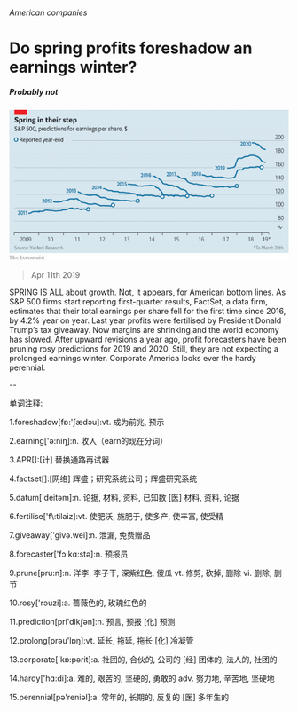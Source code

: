 ###### American companies

# Do spring profits foreshadow an earnings winter? 

##### Probably not 

![image](images/20190413_WBC685.png) 

> Apr 11th 2019 

SPRING IS ALL about growth. Not, it appears, for American bottom lines. As S&P 500 firms start reporting first-quarter results, FactSet, a data firm, estimates that their total earnings per share fell for the first time since 2016, by 4.2% year on year. Last year profits were fertilised by President Donald Trump’s tax giveaway. Now margins are shrinking and the world economy has slowed. After upward revisions a year ago, profit forecasters have been pruning rosy predictions for 2019 and 2020. Still, they are not expecting a prolonged earnings winter. Corporate America looks ever the hardy perennial. 

-- 

 单词注释:

1.foreshadow[fɒ:'ʃædәu]:vt. 成为前兆, 预示 

2.earning['ә:niŋ]:n. 收入（earn的现在分词） 

3.APR[]:[计] 替换通路再试器 

4.factset[]:[网络] 辉盛；研究系统公司；辉盛研究系统 

5.datum['deitәm]:n. 论据, 材料, 资料, 已知数 [医] 材料, 资料, 论据 

6.fertilise['f\\:tilaiz]:vt. 使肥沃, 施肥于, 使多产, 使丰富, 使受精 

7.giveaway['givә.wei]:n. 泄漏, 免费赠品 

8.forecaster['fɔ:kɑ:stә]:n. 预报员 

9.prune[pru:n]:n. 洋李, 李子干, 深紫红色, 傻瓜 vt. 修剪, 砍掉, 删除 vi. 删除, 删节 

10.rosy['rәuzi]:a. 蔷薇色的, 玫瑰红色的 

11.prediction[pri'dikʃәn]:n. 预言, 预报 [化] 预测 

12.prolong[prәu'lɒŋ]:vt. 延长, 拖延, 拖长 [化] 冷凝管 

13.corporate['kɒ:pәrit]:a. 社团的, 合伙的, 公司的 [经] 团体的, 法人的, 社团的 

14.hardy['hɑ:di]:a. 难的, 艰苦的, 坚硬的, 勇敢的 adv. 努力地, 辛苦地, 坚硬地 

15.perennial[pә'reniәl]:a. 常年的, 长期的, 反复的 [医] 多年生的 

